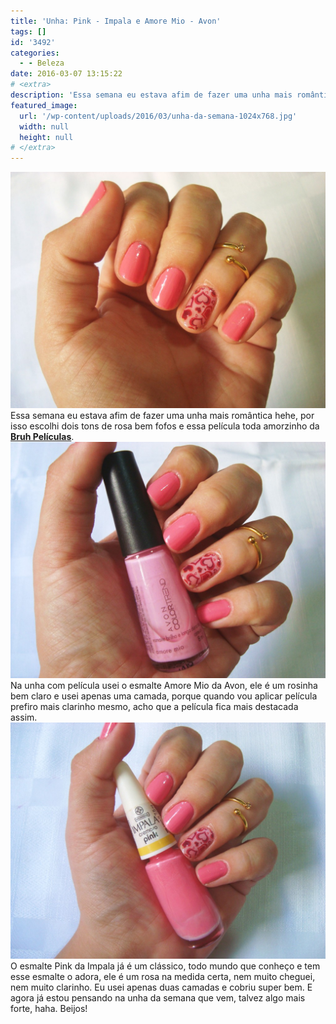 ```yaml
---
title: 'Unha: Pink - Impala e Amore Mio - Avon'
tags: []
id: '3492'
categories:
  - - Beleza
date: 2016-03-07 13:15:22
# <extra>
description: 'Essa semana eu estava afim de fazer uma unha mais romântica hehe, por isso escolhi dois tons de rosa bem fofos e essa película toda amorzinho da Bruh Películas. Na unha com película usei o esmalte Amore Mio da Avon, ele é um rosinha bem claro e usei apenas uma camada, porque quando vou aplicar película prefiro mais clarinho mesmo, acho que a película fica mais destacada assim. O esmalte Pink da Impala já é um clássico, todo mundo que conheço e tem esse esmalte o adora, ele é um rosa na medida certa, nem muito cheguei, nem muito clarinho. Eu usei apenas duas camadas e cobriu super bem. E agora já estou pensando na unha da semana que vem, talvez algo mais forte, haha. Beijos!'
featured_image: 
  url: '/wp-content/uploads/2016/03/unha-da-semana-1024x768.jpg'
  width: null
  height: null
# </extra>
---
```


[![esmalte amore mio - avon e esmalte pink - impala ](/wp-content/uploads/2016/03/unha-da-semana-1024x768.jpg)](/wp-content/uploads/2016/03/unha-da-semana.jpg) Essa semana eu estava afim de fazer uma unha mais romântica hehe, por isso escolhi dois tons de rosa bem fofos e essa película toda amorzinho da **[Bruh Películas](http://www.bruhpeliculas.com.br/)**. [![amore mio - avon - unha da semana ](/wp-content/uploads/2016/03/película-de-coração-esmalte-amore-mio-avon-1024x768.jpg)](/wp-content/uploads/2016/03/película-de-coração-esmalte-amore-mio-avon.jpg) Na unha com película usei o esmalte Amore Mio da Avon, ele é um rosinha bem claro e usei apenas uma camada, porque quando vou aplicar película prefiro mais clarinho mesmo, acho que a película fica mais destacada assim. [![unha - pink da impala ](/wp-content/uploads/2016/03/esmalte-pink-impala-1024x768.jpg)](/wp-content/uploads/2016/03/esmalte-pink-impala.jpg) O esmalte Pink da Impala já é um clássico, todo mundo que conheço e tem esse esmalte o adora, ele é um rosa na medida certa, nem muito cheguei, nem muito clarinho. Eu usei apenas duas camadas e cobriu super bem. E agora já estou pensando na unha da semana que vem, talvez algo mais forte, haha. Beijos!
